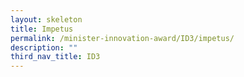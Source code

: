 ```yaml
---
layout: skeleton
title: Impetus
permalink: /minister-innovation-award/ID3/impetus/
description: ""
third_nav_title: ID3
---
```

